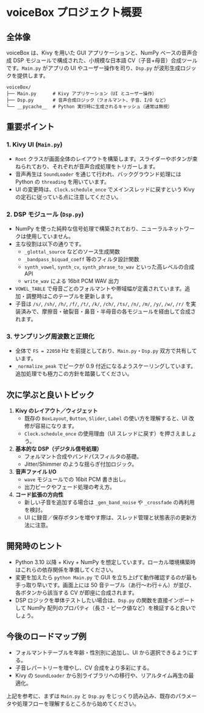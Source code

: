 # voiceBox プロジェクト概要

## 全体像
voiceBox は、Kivy を用いた GUI アプリケーションと、NumPy ベースの音声合成 DSP モジュールで構成された、小規模な日本語 CV（子音+母音）合成ツールです。`Main.py` がアプリの UI やユーザー操作を司り、`Dsp.py` が波形生成ロジックを提供します。

```
voiceBox/
├── Main.py      # Kivy アプリケーション（UI とユーザー操作）
├── Dsp.py       # 音声合成ロジック（フォルマント、子音、I/O など）
└── __pycache__  # Python 実行時に生成されるキャッシュ（通常は無視）
```

## 重要ポイント
### 1. Kivy UI (`Main.py`)
- `Root` クラスが画面全体のレイアウトを構築します。スライダーやボタンが束ねられており、それぞれが音声合成処理をトリガーします。
- 音声再生は `SoundLoader` を通じて行われ、バックグラウンド処理には Python の `threading` を用いています。
- UI の変更時は、`Clock.schedule_once` でメインスレッドに戻すという Kivy の定石に従っている点に注意してください。

### 2. DSP モジュール (`Dsp.py`)
- NumPy を使った純粋な信号処理で構築されており、ニューラルネットワークは使用していません。
- 主な役割は以下の通りです。
  - `_glottal_source` などのソース生成関数
  - `_bandpass_biquad_coeff` 等のフィルタ設計関数
  - `synth_vowel`, `synth_cv`, `synth_phrase_to_wav` といった高レベルの合成 API
  - `write_wav` による 16bit PCM WAV 出力
- `VOWEL_TABLE` で母音ごとのフォルマントや帯域幅が定義されています。追加・調整時はこのテーブルを更新します。
- 子音は `/s/`, `/sh/`, `/h/`, `/f/`, `/t/`, `/k/`, `/ch/`, `/ts/`, `/n/`, `/m/`, `/y/`, `/w/`, `/r/` を実装済みで、摩擦音・破裂音・鼻音・半母音の各モジュールを経由して合成されます。

### 3. サンプリング周波数と正規化
- 全体で `FS = 22050` Hz を前提としており、`Main.py`・`Dsp.py` 双方で共有しています。
- `_normalize_peak` でピークが 0.9 付近になるようスケーリングしています。追加処理でも極力この方針を踏襲してください。

## 次に学ぶと良いトピック
1. **Kivy のレイアウト／ウィジェット**
   - 既存の `BoxLayout`, `Button`, `Slider`, `Label` の使い方を理解すると、UI 改修が容易になります。
   - `Clock.schedule_once` の使用理由（UI スレッドに戻す）を押さえましょう。
2. **基本的な DSP（デジタル信号処理）**
   - フォルマント合成やバンドパスフィルタの基礎。
   - Jitter/Shimmer のような揺らぎ付加ロジック。
3. **音声ファイル I/O**
   - `wave` モジュールでの 16bit PCM 書き出し。
   - 出力ピークやフェード処理の考え方。
4. **コード拡張の方向性**
   - 新しい子音を追加する場合は `_gen_band_noise` や `_crossfade` の再利用を検討。
   - UI に録音／保存ボタンを増やす際は、スレッド管理と状態表示の更新方法に注意。

## 開発時のヒント
- Python 3.10 以降 + Kivy + NumPy を想定しています。ローカル環境構築時はこれらの依存関係を準備してください。
- 変更を加えたら `python Main.py` で GUI を立ち上げて動作確認するのが最も手っ取り早いです。画面上には 50 音テーブル（あ行〜わ行＋ん）が並び、各ボタンから該当する CV が即座に合成されます。
- DSP ロジックを単体テストしたい場合は、`Dsp.py` の関数を直接インポートして NumPy 配列のプロパティ（長さ・ピーク値など）を検証すると良いでしょう。

## 今後のロードマップ例
- フォルマントテーブルを年齢・性別別に追加し、UI から選択できるようにする。
- 子音レパートリーを増やし、CV 合成をより多彩にする。
- Kivy の `SoundLoader` から別ライブラリへの移行や、リアルタイム再生の最適化。

上記を参考に、まずは `Main.py` と `Dsp.py` をじっくり読み込み、既存のパラメータや処理フローを理解するところから始めてください。
